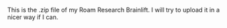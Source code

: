 This is the .zip file of my Roam Research Brainlift. I will try to upload it in a nicer way if I can.
